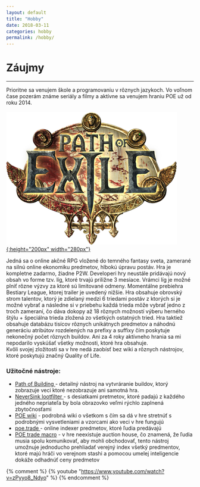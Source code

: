 ```yaml
---
layout: default
title: "Hobby"
date: 2018-03-11
categories: hobby
permalink: /hobby/
---
```


# Záujmy
* * *

Prioritne sa venujem škole a programovaniu v rôznych jazykoch. Vo voľnom čase pozerám známe seriály a filmy a aktívne sa venujem hraniu POE už od roku 2014.
<br><br>
<a href="https://www.pathofexile.com/game">	![alt text](/img/POE.png?style=centerme){:height="200px" width="280px"} </a>

Jedná sa o online akčné RPG vložené do temného fantasy sveta, zamerané na silnú online ekonomiku predmetov, hlbokú úpravu postáv. 
Hra je kompletne zadarmo, žiadne P2W. Developeri hry neustále pridávajú nový obsah vo forme tzv. líg, ktoré
trvajú priližne 3 mesiace. Vrámci líg je možné plniť rôzne výzvy za ktoré sú limitované odmeny. Momentálne prebiehra Bestiary League, ktorej trailer
je uvedený nižšie.
Hra obsahuje obrovský strom talentov, ktorý je zdielaný medzi 6 triedami postáv z ktorých si je možné vybrať a následne si v priebehu
každá trieda môže vybrať jedno z troch zameraní, čo dáva dokopy až 18 rôznych možností výberu herného štýlu + špeciálna trieda zložená zo všetkých ostatných tried. 
Hra taktiež obsahuje databázu 
tisícov rôznych unikátnych predmetov a náhodnú generáciu atribútov rozdelených na prefixy a suffixy čím poskytuje nekonečný počet rôznych buildov. 
Ani za 4 roky aktívneho hrania sa mi nepodarilo vyskúšať všetky možnosti, ktoré hra obsahuje.  
Kvôli svojej zložitosti sa v hre nedá zaobísť bez wiki a rôznych nástrojov, ktoré poskytujú značný Quality of Life.

### Užitočné nástroje:

 - <a href="https://github.com/Openarl/PathOfBuilding"> Path of Building </a> - detailný nástroj na vytvráranie buildov, ktorý zobrazuje veci ktoré nezobrazuje ani samotná hra.
 - <a href="http://www.filterblade.xyz">NeverSink lootfilter </a> - s desiatkami pretmetov, ktoré padajú z každého jedného nepriateľa by bola obrazovko veľmi rýchlo zaplnená zbytočnosťami
 - <a href="https://pathofexile.gamepedia.com/Path_of_Exile_Wiki">POE wiki</a> - podrobná wiki o všetkom s čím sa dá v hre stretnúť s podrobnými vysvetleniami a vzorcami ako veci v hre fungujú
 - <a href="http://poe.trade">poe.trade </a> - online indexer predmetov, ktoré ľudia predávajú
 - <a href="https://github.com/PoE-TradeMacro/POE-TradeMacro">POE trade macro</a> - v hre neexistuje auction house, čo znamená, že ľudia musia spolu komunikovať, aby mohli obchodovať, tento nástroj 
 umožnuje jednoducho prehliadať verejný index všetký predmentov, ktoré majú hráči vo verejnom stashi a pomocou umelej inteligencie dokáže odhadnúť ceny predmetov

{% comment %}
{% youtube "https://www.youtube.com/watch?v=zPyyo8_Ndyo" %}
{% endcomment %}